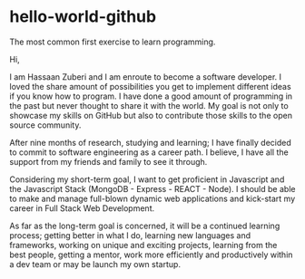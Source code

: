# hello-world-github
The most common first exercise to learn programming.

Hi,

I am Hassaan Zuberi and I am enroute to become a software developer. I loved the share amount of possibilities you get to implement different ideas if you know how to program. I have done a good amount of programming in the past but never thought to share it with the world. My goal is not only to showcase my skills on GitHub but also to contribute those skills to the open source community. 

After nine months of research, studying and learning; I have finally decided to commit to software engineering as a career path. I believe, I have all the support from my friends and family to see it through. 

Considering my short-term goal, I want to get proficient in Javascript and the Javascript Stack (MongoDB - Express - REACT - Node). I should be able to make and manage full-blown dynamic web applications and kick-start my career in Full Stack Web Development. 

As far as the long-term goal is concerned, it will be a continued learning process; getting better in what I do, learning new languages and frameworks, working on unique and exciting projects, learning from the best people, getting a mentor, work more efficiently and productively within a dev team or may be launch my own startup. 

